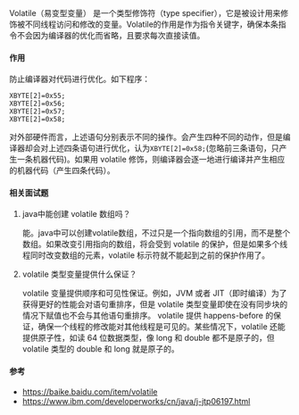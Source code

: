 Volatile（易变型变量） 是一个类型修饰符（type specifier），它是被设计用来修饰被不同线程访问和修改的变量。Volatile的作用是作为指令关键字，确保本条指令不会因为编译器的优化而省略，且要求每次直接读值。

#### 作用

防止编译器对代码进行优化。如下程序：

```
XBYTE[2]=0x55;
XBYTE[2]=0x56;
XBYTE[2]=0x57;
XBYTE[2]=0x58;
```

对外部硬件而言，上述语句分别表示不同的操作。会产生四种不同的动作，但是编译器却会对上述四条语句进行优化，认为`XBYTE[2]=0x58;`(忽略前三条语句，只产生一条机器代码)。如果用 volatile 修饰，则编译器会逐一地进行编译并产生相应的机器代码（产生四条代码）。

#### 相关面试题

1. java中能创建 volatile 数组吗？

   能。java中可以创建volatile数组，不过只是一个指向数组的引用，而不是整个数组。如果改变引用指向的数组，将会受到 volatile 的保护，但是如果多个线程同时改变数组的元素，volatile 标示符就不能起到之前的保护作用了。

2. volatile 类型变量提供什么保证？

   volatile 变量提供顺序和可见性保证。例如，JVM 或者 JIT（即时编译）为了获得更好的性能会对语句重排序，但是 volatile 类型变量即使在没有同步块的情况下赋值也不会与其他语句重排序。 volatile 提供 happens-before 的保证，确保一个线程的修改能对其他线程是可见的。某些情况下，volatile 还能提供原子性，如读 64 位数据类型，像 long 和 double 都不是原子的，但 volatile 类型的 double 和 long 就是原子的。

#### 参考

* https://baike.baidu.com/item/volatile
* https://www.ibm.com/developerworks/cn/java/j-jtp06197.html
